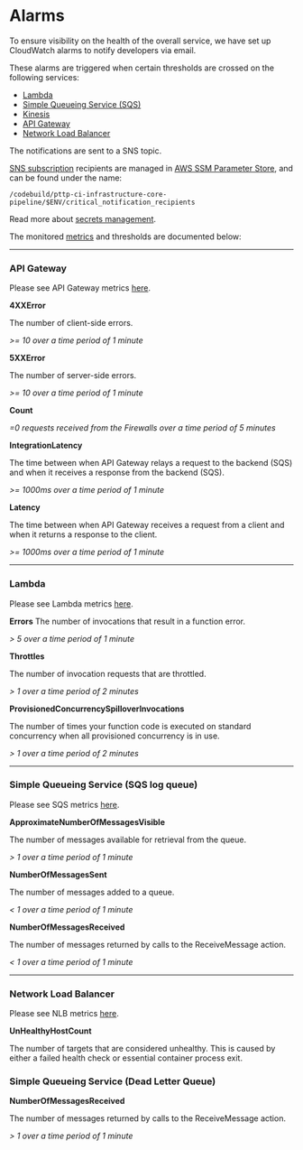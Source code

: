 # Alarms

To ensure visibility on the health of the overall service, we have set up CloudWatch alarms to notify developers via email.

These alarms are triggered when certain thresholds are crossed on the following services:

- [Lambda](https://aws.amazon.com/lambda/)
- [Simple Queueing Service (SQS)](https://aws.amazon.com/sqs/)
- [Kinesis](https://aws.amazon.com/kinesis/)
- [API Gateway](https://docs.aws.amazon.com/apigateway/latest/developerguide/welcome.html)
- [Network Load Balancer](https://docs.aws.amazon.com/elasticloadbalancing/latest/network/load-balancer-cloudwatch-metrics.html)

The notifications are sent to a SNS topic.

[SNS subscription](https://docs.aws.amazon.com/sns/latest/api/API_Subscribe.html) recipients are managed in [AWS SSM Parameter Store](https://docs.aws.amazon.com/systems-manager/latest/userguide/systems-manager-parameter-store.html), and can be found under the name:

```
/codebuild/pttp-ci-infrastructure-core-pipeline/$ENV/critical_notification_recipients
```

Read more about [secrets management](./secrets_management.md).

The monitored [metrics](https://docs.aws.amazon.com/AmazonCloudWatch/latest/monitoring/aws-services-cloudwatch-metrics.html) and thresholds are documented below:

---

### API Gateway

Please see API Gateway metrics [here](https://docs.aws.amazon.com/apigateway/latest/developerguide/api-gateway-metrics-and-dimensions.html).

**4XXError**

The number of client-side errors. 

*>= 10 over a time period of 1 minute*

**5XXError**

The number of server-side errors. 

*>= 10 over a time period of 1 minute*

**Count**

*=0 requests received from the Firewalls over a time period of 5 minutes*

**IntegrationLatency**

The time between when API Gateway relays a request to the backend (SQS) and when it receives a response from the backend (SQS).

*>= 1000ms over a time period of 1 minute*

**Latency**

The time between when API Gateway receives a request from a client and when it returns a response to the client. 

*>= 1000ms over a time period of 1 minute*

--- 

### Lambda

Please see Lambda metrics [here](https://docs.aws.amazon.com/lambda/latest/dg/monitoring-metrics.html).

**Errors**
The number of invocations that result in a function error.

*> 5 over a time period of 1 minute*

**Throttles**

The number of invocation requests that are throttled.

*> 1 over a time period of 2 minutes*

**ProvisionedConcurrencySpilloverInvocations**

The number of times your function code is executed on standard concurrency when all provisioned concurrency is in use.

*> 1 over a time period of 2 minutes*

--- 

### Simple Queueing Service (SQS log queue)

Please see SQS metrics [here](https://docs.aws.amazon.com/AWSSimpleQueueService/latest/SQSDeveloperGuide/sqs-available-cloudwatch-metrics.html).

**ApproximateNumberOfMessagesVisible**

The number of messages available for retrieval from the queue.

*> 1 over a time period of 1 minute*

**NumberOfMessagesSent**

The number of messages added to a queue.

*< 1 over a time period of 1 minute*

**NumberOfMessagesReceived**

The number of messages returned by calls to the ReceiveMessage action.

*< 1 over a time period of 1 minute*

--- 

### Network Load Balancer

Please see NLB metrics [here](https://docs.aws.amazon.com/elasticloadbalancing/latest/network/load-balancer-cloudwatch-metrics.html).

**UnHealthyHostCount**

The number of targets that are considered unhealthy. This is caused by either a failed health check or essential container process exit.

### Simple Queueing Service (Dead Letter Queue)

**NumberOfMessagesReceived**

The number of messages returned by calls to the ReceiveMessage action.

*> 1 over a time period of 1 minute*
